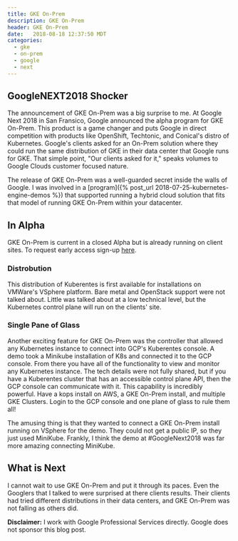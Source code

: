 ```yaml
---
title: GKE On-Prem
description: GKE On-Prem
header: GKE On-Prem
date:   2018-08-18 12:37:50 MDT
categories:
  - gke
  - on-prem
  - google
  - next
---
```


## GoogleNEXT2018 Shocker

The announcement of GKE On-Prem was a big surprise to me. At Google Next 2018 in San Fransico, Google announced the alpha program for GKE On-Prem.  This product is a game changer and puts Google in direct competition with products like OpenShift, Techtonic, and Conical's distro of
Kubernetes.  Google's clients asked for an On-Prem solution where they could run
the same distribution of GKE in their data center that Google runs for GKE.
That simple point, "Our clients asked for it," speaks volumes to Google Clouds
customer focused nature.

The release of GKE On-Prem was a well-guarded secret inside the walls of Google.
I was involved in a [program]({% post_url 2018-07-25-kubernetes-engine-demos %}) that supported
running a hybrid cloud solution that fits that model of running GKE On-Prem within your datacenter.

## In Alpha

GKE On-Prem is current in a closed Alpha but is already running on client sites.
To request early access sign-up [here](https://cloud.google.com/gke-on-prem/).

### Distrobution

This distribution of Kuberentes is first available for installations on
VMWare's VSphere platform.  Bare metal and OpenStack support were not talked about.
Little was talked about at a low technical level, but the Kubernetes control plane will run on the clients' site.

### Single Pane of Glass

Another exciting feature for GKE On-Prem was the controller that allowed any Kubernetes instance to connect into GCP's Kuberentes console.  A demo took a Minikube installation of K8s and connected it to the GCP console.  From there you have all of the functionality to view and monitor any Kubernetes instance.
The tech details were not fully shared, but if you have a Kuberentes cluster that has an accessible control plane API, then the GCP console can communicate with it.
This capability is incredibly powerful.  Have a kops install on AWS, a GKE On-Prem install, and multiple GKE Clusters.  Login to the GCP console and one plane of glass to rule them all!

The amusing thing is that they wanted to connect a GKE On-Prem install running on VSphere for the demo.  They could not get a public IP, so they just used MiniKube.  Frankly, I think the demo at #GoogleNext2018 was far more amazing connecting MiniKube.

## What is Next

I cannot wait to use GKE On-Prem and put it through its paces.  Even the Googlers that I talked to were surprised at there clients results.  Their clients had tried different distributions in their data centers, and GKE On-Prem was not falling as others did.

__Disclaimer:__ I work with Google Professional Services directly.  Google does not sponsor this blog post.
